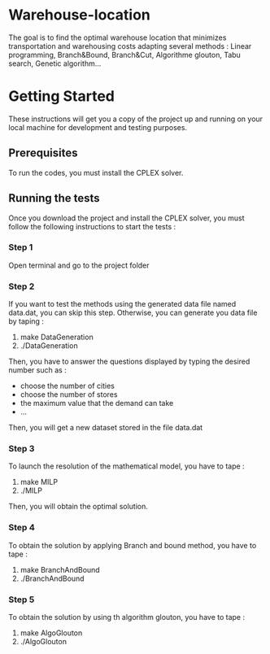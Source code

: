 # Warehouse-location
The goal is to find the optimal warehouse location that minimizes transportation and warehousing costs adapting several methods : Linear programming, Branch&amp;Bound, Branch&amp;Cut, Algorithme glouton, Tabu search, Genetic algorithm...

# Getting Started
These instructions will get you a copy of the project up and running on your local machine for development and testing purposes.
## Prerequisites
To run the codes, you must install the CPLEX solver.
## Running the tests
Once you download the project and install the CPLEX solver, you must follow the following instructions to start the tests :
### Step 1 
Open terminal and go to the project folder
### Step 2 
If you want to test the methods using the generated data file named data.dat, you can skip this step. Otherwise, you can generate you data file by taping :
  1. make DataGeneration
  2. ./DataGeneration
  
Then, you have to answer the questions displayed by typing the desired number such as :
  * choose the number of cities 
  * choose the number of stores  
  * the maximum value that the demand can take
  * ...
  
Then, you will get a new dataset stored in the file data.dat
### Step 3 
To launch the resolution of the mathematical model, you have to tape : 
  1. make MILP
  2. ./MILP
  
Then, you will obtain the optimal solution.
### Step 4 
To obtain the solution by applying Branch and bound method, you have to tape : 
  1. make BranchAndBound
  2. ./BranchAndBound

### Step 5 
To obtain the solution by using th algorithm glouton, you have to tape : 
  1. make AlgoGlouton
  2. ./AlgoGlouton


